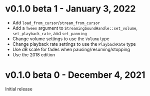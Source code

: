 # v0.1.0 beta 1 - January 3, 2022

- Add `load_from_cursor`/`stream_from_cursor`
- Add a `Tween` argument to `StreamingSoundHandle::set_volume`,
  `set_playback_rate`, and `set_panning`
- Change volume settings to use the `Volume` type
- Change playback rate settings to use the `PlaybackRate` type
- Use dB scale for fades when pausing/resuming/stopping
- Use the 2018 edition

# v0.1.0 beta 0 - December 4, 2021

Initial release
